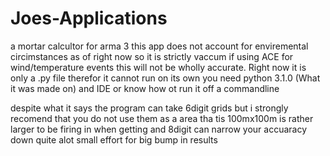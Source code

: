 # Joes-Applications
a mortar calcultor for arma 3
this app does not account for enviremental circimstances as of right now so it is strictly vaccum if using ACE for wind/temperature events this will not be wholly accurate.
Right now it is only a .py file therefor it cannot run on its own you need python 3.1.0 (What it was made on) and IDE or know how ot run it off a commandline

despite what it says the program can take 6digit grids but i strongly recomend that you do not use them as a area tha tis 100mx100m is rather larger to be firing in when getting and 8digit can narrow your accuaracy down quite alot small effort for big bump in results 
